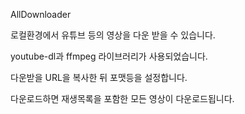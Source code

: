 AllDownloader

로컬환경에서 유튜브 등의 영상을 다운 받을 수 있습니다.

youtube-dl과 ffmpeg 라이브러리가 사용되었습니다.

다운받을 URL을 복사한 뒤 포맷등을 설정합니다.

다운로드하면 재생목록을 포함한 모든 영상이 다운로드됩니다.
